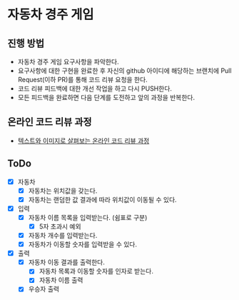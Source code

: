 # 자동차 경주 게임

## 진행 방법

* 자동차 경주 게임 요구사항을 파악한다.
* 요구사항에 대한 구현을 완료한 후 자신의 github 아이디에 해당하는 브랜치에 Pull Request(이하 PR)를 통해 코드 리뷰 요청을 한다.
* 코드 리뷰 피드백에 대한 개선 작업을 하고 다시 PUSH한다.
* 모든 피드백을 완료하면 다음 단계를 도전하고 앞의 과정을 반복한다.

## 온라인 코드 리뷰 과정

* [텍스트와 이미지로 살펴보는 온라인 코드 리뷰 과정](https://github.com/next-step/nextstep-docs/tree/master/codereview)

## ToDo

- [x] 자동차
    - [x] 자동차는 위치값을 갖는다.
    - [x] 자동차는 랜덤한 값 결과에 따라 위치값이 이동될 수 있다.
- [x] 입력
    - [x] 자동차 이름 목록을 입력받는다. (쉼표로 구분)
        - [x] 5자 초과시 예외
    - [x] 자동차 개수를 입력받는다.
    - [x] 자동차가 이동할 숫자를 입력받을 수 있다.
- [x] 출력
    - [x] 자동차 이동 결과를 출력한다.
        - [x] 자동차 목록과 이동할 숫자를 인자로 받는다.
        - [x] 자동차 이름 출력
    - [x] 우승자 출력
